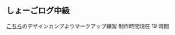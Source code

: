 ## しょーごログ中級

[こちら](https://note.com/samuraibrass/n/nd1748e42934e?magazine_key=mad296098d928)のデザインカンプよりマークアップ練習
制作時間現在 19 時間
